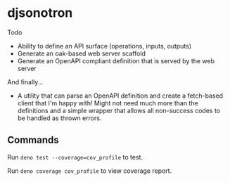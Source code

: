 # djsonotron

Todo

- Ability to define an API surface (operations, inputs, outputs)
- Generate an oak-based web server scaffold
- Generate an OpenAPI compliant definition that is served by the web server

And finally...

- A utility that can parse an OpenAPI definition and create a fetch-based client
  that I'm happy with! Might not need much more than the definitions and a
  simple wrapper that allows all non-success codes to be handled as thrown
  errors.

## Commands

Run `deno test --coverage=cov_profile` to test.

Run `deno coverage cov_profile` to view coverage report.
